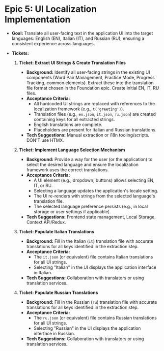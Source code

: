 # Epic 5: UI Localization Implementation

*   **Goal:** Translate all user-facing text in the application UI into the target languages: English (EN), Italian (IT), and Russian (RU), ensuring a consistent experience across languages.
*   **Tickets:**

    1.  **Ticket: Extract UI Strings & Create Translation Files**
        *   **Background:** Identify all user-facing strings in the existing UI components (Word Pair Management, Practice Mode, Progress Tracking, common elements). Extract these into the translation file format chosen in the Foundation epic. Create initial EN, IT, RU files.
        *   **Acceptance Criteria:**
            *   All hardcoded UI strings are replaced with references to the localization framework (e.g., `t('greeting')`).
            *   Translation files (e.g., `en.json`, `it.json`, `ru.json`) are created containing keys for all extracted strings.
            *   English translations are complete.
            *   Placeholders are present for Italian and Russian translations.
        *   **Tech Suggestions:** Manual extraction or i18n tooling/scripts. DON'T use HTMX.

    2.  **Ticket: Implement Language Selection Mechanism**
        *   **Background:** Provide a way for the user (or the application) to select the desired language and ensure the localization framework uses the correct translations.
        *   **Acceptance Criteria:**
            *   A UI element (e.g., dropdown, buttons) allows selecting EN, IT, or RU.
            *   Selecting a language updates the application's locale setting.
            *   The UI re-renders with strings from the selected language's translation file.
            *   The selected language preference persists (e.g., in local storage or user settings if applicable).
        *   **Tech Suggestions:** Frontend state management, Local Storage, Context API/Redux.

    3.  **Ticket: Populate Italian Translations**
        *   **Background:** Fill in the Italian (`it`) translation file with accurate translations for all keys identified in the extraction step.
        *   **Acceptance Criteria:**
            *   The `it.json` (or equivalent) file contains Italian translations for all UI strings.
            *   Selecting "Italian" in the UI displays the application interface in Italian.
        *   **Tech Suggestions:** Collaboration with translators or using translation services.

    4.  **Ticket: Populate Russian Translations**
        *   **Background:** Fill in the Russian (`ru`) translation file with accurate translations for all keys identified in the extraction step.
        *   **Acceptance Criteria:**
            *   The `ru.json` (or equivalent) file contains Russian translations for all UI strings.
            *   Selecting "Russian" in the UI displays the application interface in Russian.
        *   **Tech Suggestions:** Collaboration with translators or using translation services. 
